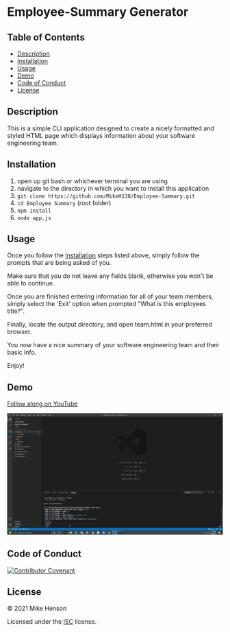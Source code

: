 # Employee-Summary Generator

## Table of Contents

* [Description](https://github.com/MikeH138/Employee-Summary#description)
* [Installation](https://github.com/MikeH138/Employee-Summary#installation)
* [Usage](https://github.com/MikeH138/Employee-Summary#usage)
* [Demo](https://github.com/MikeH138/Employee-Summary#demo)
* [Code of Conduct](https://github.com/MikeH138/Employee-Summary#code-of-conduct)
* [License](https://github.com/MikeH138/Employee-Summary#license)

## Description

This is a simple CLI application designed to create a nicely formatted and styled HTML page which displays information about your software engineering team.

## Installation

1. open up git bash or whichever terminal you are using
2. navigate to the directory in which you want to install this application
3. `git clone https://github.com/MikeH138/Employee-Summary.git`
4. `cd Employee Summary` (root folder)
5. `npm install`
6. `node app.js`

## Usage

Once you follow the [Installation](https://github.com/MikeH138/Employee-Summary#installation) steps listed above, simply follow the prompts that are being asked of you. 

Make sure that you do not leave any fields blank, otherwise you won't be able to continue. 

Once you are finished entering information for all of your team members, simply select the 'Exit' option when prompted "What is this employees title?".

Finally, locate the output directory, and open team.html in your preferred browser.

You now have a nice summary of your software engineering team and their basic info.

Enjoy!

## Demo

[Follow along on YouTube](https://www.youtube.com/watch?v=fJNZ89Xo_Nk)

![Preview of the demo video](assets\img\preview.JPG)

## Code of Conduct

[![Contributor Covenant](https://img.shields.io/badge/Contributor%20Covenant-v2.0%20adopted-ff69b4.svg)](code_of_conduct.md)  

## License

&copy; 2021 Mike Henson  

Licensed under the [ISC](LICENSE.txt) license.